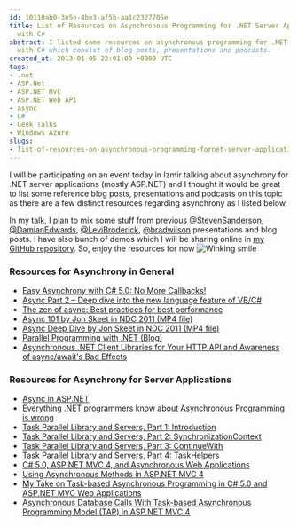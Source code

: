 ```yaml
---
id: 10110ab0-3e5e-4be3-af5b-aa1c2327705e
title: List of Resources on Asynchronous Programming for .NET Server Applications
  with C#
abstract: I listed some resources on asynchronous programming for .NET server applications
  with C# which consist of blog posts, presentations and podcasts.
created_at: 2013-01-05 22:01:00 +0000 UTC
tags:
- .net
- ASP.Net
- ASP.NET MVC
- ASP.NET Web API
- async
- C#
- Geek Talks
- Windows Azure
slugs:
- list-of-resources-on-asynchronous-programming-fornet-server-applications-with-c-sharp
---
```


<p>I will be participating on an event today in Izmir talking about asynchrony for .NET server applications (mostly ASP.NET) and I thought it would be great to list some reference blog posts, presentations and podcasts on this topic as there are a few distinct resources regarding asynchrony as I listed below.</p>
<p>In my talk, I plan to mix some stuff from previous <a href="https://twitter.com/stevensanderson">@StevenSanderson</a>, <a href="https://twitter.com/DamianEdwards">@DamianEdwards</a>, <a href="https://twitter.com/LeviBroderick">@LeviBroderick</a>, <a href="http://twitter.com/bradwilson">@bradwilson</a> presentations and blog posts. I have also bunch of demos which I will be sharing online in <a href="https://github.com/tugberkugurlu/">my GitHub repository</a>. So, enjoy the resources for now <img class="wlEmoticon wlEmoticon-winkingsmile" style="border-style: none;" alt="Winking smile" src="http://www.tugberkugurlu.com/Content/images/Uploadedbyauthors/wlw/Asynchron.NET-Server-Applications-with-C_DAE/wlEmoticon-winkingsmile.png" /></p>
<h3>Resources for Asynchrony in General</h3>
<ul>
<li><a href="http://channel9.msdn.com/Events/Build/2012/3-011">Easy Asynchrony with C# 5.0: No More Callbacks!</a></li>
<li><a href="http://vimeo.com/43808833">Async Part 2 &ndash; Deep dive into the new language feature of VB/C#</a></li>
<li><a href="http://channel9.msdn.com/Events/Build/BUILD2011/TOOL-829T">The zen of async: Best practices for best performance</a></li>
<li><a href="http://ndc2011.macsimum.no/mp4/Day1%20Wednesday/Track7%201740-1840.mp4">Async 101 by Jon Skeet in NDC 2011 (MP4 file)</a></li>
<li><a href="http://ndc2011.macsimum.no/mp4/Day3%20Friday/Track4%201020-1120.mp4">Async Deep Dive by Jon Skeet in NDC 2011 (MP4 file)</a></li>
<li><a href="http://blogs.msdn.com/b/pfxteam">Parallel Programming with .NET (Blog)</a></li>
<li><a href="http://www.tugberkugurlu.com/archive/asynchronousnet-client-libraries-for-your-http-api-and-awareness-of-async-await-s-bad-effects">Asynchronous .NET Client Libraries for Your HTTP API and Awareness of async/await's Bad Effects</a></li>
</ul>
<h3>Resources for Asynchrony for Server Applications</h3>
<ul>
<li><a href="http://channel9.msdn.com/Events/aspConf/aspConf/Async-in-ASP-NET">Async in ASP.NET</a></li>
<li><a href="http://www.hanselminutes.com/327/everything-net-programmers-know-about-asynchronous-programming-is-wrong">Everything .NET programmers know about Asynchronous Programming is wrong</a></li>
<li><a href="http://bradwilson.typepad.com/blog/2012/04/tpl-and-servers-pt1.html">Task Parallel Library and Servers, Part 1: Introduction</a></li>
<li><a href="http://bradwilson.typepad.com/blog/2012/04/tpl-and-servers-pt2.html">Task Parallel Library and Servers, Part 2: SynchronizationContext</a></li>
<li><a href="http://bradwilson.typepad.com/blog/2012/04/tpl-and-servers-pt3.html">Task Parallel Library and Servers, Part 3: ContinueWith</a></li>
<li><a href="http://bradwilson.typepad.com/blog/2012/04/tpl-and-servers-pt4.html">Task Parallel Library and Servers, Part 4: TaskHelpers</a></li>
<li><a href="http://channel9.msdn.com/Events/TechDays/Techdays-2012-the-Netherlands/2287">C# 5.0, ASP.NET MVC 4, and Asynchronous Web Applications</a></li>
<li><a href="http://www.asp.net/mvc/tutorials/mvc-4/using-asynchronous-methods-in-aspnet-mvc-4">Using Asynchronous Methods in ASP.NET MVC 4</a></li>
<li><a href="http://www.tugberkugurlu.com/archive/my-take-on-task-base-asynchronous-programming-in-c-sharp-5-0-and-asp-net-mvc-web-applications">My Take on Task-based Asynchronous Programming in C# 5.0 and ASP.NET MVC Web Applications</a></li>
<li><a href="http://www.tugberkugurlu.com/archive/asynchronous-database-calls-with-task-based-asynchronous-programming-model-tap-in-asp-net-mvc-4">Asynchronous Database Calls With Task-based Asynchronous Programming Model (TAP) in ASP.NET MVC 4</a></li>
</ul>